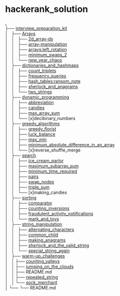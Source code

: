 # hackerank_solution

[.](https://github.com/playdougher/hackerank_solution)  
├── [interview_preparation_kit](https://github.com/playdougher/hackerank_solution/tree/master/interview_preparation_kit)  
│   ├── [Arrays](https://github.com/playdougher/hackerank_solution/tree/master/interview_preparation_kit/Arrays)  
│   │   ├── [2d_array-ds](https://github.com/playdougher/hackerank_solution/tree/master/interview_preparation_kit/Arrays/2d_array-ds)  
│   │   ├── [array-manipulation](https://github.com/playdougher/hackerank_solution/tree/master/interview_preparation_kit/Arrays/array-manipulation)  
│   │   ├── [arrays:left_rotation](https://github.com/playdougher/hackerank_solution/tree/master/interview_preparation_kit/Arrays/arrays:left_rotation)  
│   │   ├── [minimum_swaps_2](https://github.com/playdougher/hackerank_solution/tree/master/interview_preparation_kit/Arrays/minimum_swaps_2)  
│   │   └── [new_year_chaos](https://github.com/playdougher/hackerank_solution/tree/master/interview_preparation_kit/Arrays/new_year_chaos)  
│   ├── [dictionaries_and_hashmaps](https://github.com/playdougher/hackerank_solution/tree/master/interview_preparation_kit/dictionaries_and_hashmaps)  
│   │   ├── [count_triplets](https://github.com/playdougher/hackerank_solution/tree/master/interview_preparation_kit/dictionaries_and_hashmaps/count_triplets)  
│   │   ├── [frequency_queries](https://github.com/playdougher/hackerank_solution/tree/master/interview_preparation_kit/dictionaries_and_hashmaps/frequency_queries)  
│   │   ├── [hash_tables:ransom_note](https://github.com/playdougher/hackerank_solution/tree/master/interview_preparation_kit/dictionaries_and_hashmaps/hash_tables:ransom_note)    
│   │   ├── [sherlock_and_anagrams](https://github.com/playdougher/hackerank_solution/tree/master/interview_preparation_kit/dictionaries_and_hashmaps/sherlock_and_anagrams)  
│   │   └── [two_strings](https://github.com/playdougher/hackerank_solution/tree/master/interview_preparation_kit/dictionaries_and_hashmaps/two_strings)  
│   ├── [dynamic_programming](https://github.com/playdougher/hackerank_solution/tree/master/interview_preparation_kit/dynamic_programming)  
│   │   ├── [abbreviation](https://github.com/playdougher/hackerank_solution/tree/master/interview_preparation_kit/dynamic_programming/abbreviation)  
│   │   ├── [candies](https://github.com/playdougher/hackerank_solution/tree/master/interview_preparation_kit/dynamic_programming/candies)  
│   │   ├── [max_array_sum](https://github.com/playdougher/hackerank_solution/tree/master/interview_preparation_kit/dynamic_programming/max_array_sum)  
│   │   └── [x]decibinary_numbers  
│   ├── [greedy_algorithms](https://github.com/playdougher/hackerank_solution/tree/master/interview_preparation_kit/greedy_algorithms)  
│   │   ├── [greedy_florist](https://github.com/playdougher/hackerank_solution/tree/master/interview_preparation_kit/greedy_algorithms/greedy_florist)  
│   │   ├── [luck_balance](https://github.com/playdougher/hackerank_solution/tree/master/interview_preparation_kit/greedy_algorithms/luck_balance)  
│   │   ├── [max_min](https://github.com/playdougher/hackerank_solution/tree/master/interview_preparation_kit/greedy_algorithms/max_min)  
│   │   ├── [minimum_absolute_difference_in_an_array](https://github.com/playdougher/hackerank_solution/tree/master/interview_preparation_kit/greedy_algorithms/minimum_absolute_difference_in_an_array)  
│   │   └── [x]reverse_shuffle_merge  
│   ├── [search](https://github.com/playdougher/hackerank_solution/tree/master/interview_preparation_kit/search)  
│   │   ├── [ice_cream_parlor](https://github.com/playdougher/hackerank_solution/tree/master/interview_preparation_kit/search/ice_cream_parlor)  
│   │   ├── [maximum_subarray_sum](https://github.com/playdougher/hackerank_solution/tree/master/interview_preparation_kit/search/maximum_subarray_sum)  
│   │   ├── [minimum_time_required](https://github.com/playdougher/hackerank_solution/tree/master/interview_preparation_kit/search/minimum_time_required)  
│   │   ├── [pairs](https://github.com/playdougher/hackerank_solution/tree/master/interview_preparation_kit/search/pairs)  
│   │   ├── [swap_nodes](https://github.com/playdougher/hackerank_solution/tree/master/interview_preparation_kit/search/swap_nodes)  
│   │   ├── [triple_sum](https://github.com/playdougher/hackerank_solution/tree/master/interview_preparation_kit/search/triple_sum)  
│   │   └── [x]making_candies  
│   ├── [sorting](https://github.com/playdougher/hackerank_solution/tree/master/interview_preparation_kit/sorting)  
│   │   ├── [comparator](https://github.com/playdougher/hackerank_solution/tree/master/interview_preparation_kit/sorting/comparator)  
│   │   ├── [counting_inversions](https://github.com/playdougher/hackerank_solution/tree/master/interview_preparation_kit/sorting/counting_inversions)  
│   │   ├── [fraudulent_activity_notifications](https://github.com/playdougher/hackerank_solution/tree/master/interview_preparation_kit/sorting/fraudulent_activity_notifications)  
│   │   └── [mark_and_toys](https://github.com/playdougher/hackerank_solution/tree/master/interview_preparation_kit/sorting/mark_and_toys)  
│   ├── [string_manipulation](https://github.com/playdougher/hackerank_solution/tree/master/interview_preparation_kit/string_manipulation)  
│   │   ├── [alternating_characters](https://github.com/playdougher/hackerank_solution/tree/master/interview_preparation_kit/string_manipulation/alternating_characters)  
│   │   ├── [common_child](https://github.com/playdougher/hackerank_solution/tree/master/interview_preparation_kit/string_manipulation/common_child)  
│   │   ├── [making_anagrams](https://github.com/playdougher/hackerank_solution/tree/master/interview_preparation_kit/string_manipulation/making_anagrams)  
│   │   ├── [sherlock_and_the_valid_string](https://github.com/playdougher/hackerank_solution/tree/master/interview_preparation_kit/string_manipulation/sherlock_and_the_valid_string)  
│   │   └── [special_string_again](https://github.com/playdougher/hackerank_solution/tree/master/interview_preparation_kit/string_manipulation/special_string_again)  
│   ├── [warm-up_challenges](https://github.com/playdougher/hackerank_solution/tree/master/interview_preparation_kit/warm-up_challenges)  
│   │   ├── [counting_valleys](https://github.com/playdougher/hackerank_solution/tree/master/interview_preparation_kit/warm-up_challenges/counting_valleys)  
│   │   ├── [jumping_on_the_clouds](https://github.com/playdougher/hackerank_solution/tree/master/interview_preparation_kit/warm-up_challenges/jumping_on_the_clouds)  
│   │   ├── README.md  
│   │   ├── [repeated_string](https://github.com/playdougher/hackerank_solution/tree/master/interview_preparation_kit/warm-up_challenges/repeated_string)  
│   │   └── [sock_merchant](https://github.com/playdougher/hackerank_solution/tree/master/interview_preparation_kit/warm-up_challenges/sock_merchant)  
│   └──
└── README.md  

